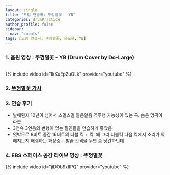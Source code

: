 ```yaml
---
layout: single
title: "드럼 연습곡: 뚜껑별꽃 - YB"
categories: drumPractice
author_profile: false
sidebar:
  nav: "counts"
tags: [드럼 연습곡, 뚜껑별꽃, 윤도현, YB]
---
```


### 1. 음원 영상 : 뚜껑별꽃 - YB (Drum Cover by Do-Large)

<br/>
{% include video id="IkKuEp2uOLk" provider="youtube" %}

### 2. [뚜껑별꽃 가사][]
[뚜껑별꽃 가사]: https://www.google.com/search?kgmid=/g/11j38n6nxn&hl=ko-KR&q=%EB%9A%9C%EA%BB%91%EB%B3%84%EA%BD%83&kgs=ee1a85985b89141c&shndl=17&shem=ssim&source=sh/x/kp/osrp/m5/1#wptab=si:ACC90nxRWvuwqTR4TiacZ7sCfkHhcGgWdDOv2v2HxpHAAuIhwd0hqVQcoOD2_2OWmYVP1ph-H5h7FhA-5F2pfJbjYmn30M-zLn8jkTjz2X3ioP8LqYcmkPYMfGwHR8wTENwei2mA2K6VDskRJwB4G-zWaCzi6RX-eg%3D%3D

### 3. 연습 후기

- 발매된지 10년이 넘어서 스멀스멀 알음알음 역주행 가능성이 있는 곡. 숨은 명곡이라는
- 3연속 3연음의 변형이 있는 필인들을 연습하기 좋았음
- 엇박으로 8비트 중간 16비트의 더블 킥 + 킥, 왜 그리 더블킥 다음 킥에서 소리가 약해지는지 해결하는 과정중... 발끝 간격을 두면 좀 낫긴하던데

### 4. EBS 스페이스 공감 라이브 영상 : 뚜껑별꽃

{% include video id="jiDOb9xIIPQ" provider="youtube" %}
